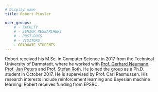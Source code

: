 ```yaml
---
# Display name
title: Robert Pinsler

user_groups:
    # - FACULTY
    # - SENIOR RESEARCHERS
    # - POST-DOCS
    # - VISITORS
    - GRADUATE STUDENTS
---
```



Robert received his M.Sc. in Computer Science in 2017 from the Technical University of Darmstadt, where he worked with [Prof. Gerhard Neumann](http://staff.lincoln.ac.uk/gneumann), [Prof. Jan Peters](http://www.ausy.tu-darmstadt.de/Team/JanPeters) and [Prof. Stefan Roth.](http://www.visinf.tu-darmstadt.de/team_members/sroth/sroth.en.jsp) He joined the group as a Ph.D. student in October 2017. He is supervised by Prof. Carl Rasmussen. His research interests include reinforcement learning and Bayesian machine learning. Robert receives funding from EPSRC.